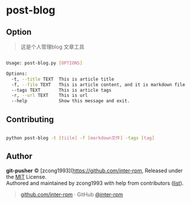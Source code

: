 # post-blog

## Option

> 这是个人管理blog 文章工具

```bash

Usage: post-blog.py [OPTIONS]

Options:
  -t, --title TEXT  This is article title
  -f, --file TEXT   This is article content, and it is markdown file
  --tags TEXT       This is article tags
  -r, --url TEXT    This is url
  --help            Show this message and exit.

```

## Contributing
```bash

python post-blog -t [tiile] -f [markdown文件] -tags [tag]

```

## Author

**git-pusher** © [zcong1993](https://github.com/inter-rpm, Released under the [MIT](./LICENSE) License.<br>
Authored and maintained by zcong1993 with help from contributors ([list](https://github.com/inter-rpm/post-blog/graphs/contributors)).

> [github.com/inter-rpm](https://github.com/inter-rpm) · GitHub [@inter-rpm](https://github.com/inter-rpm)
